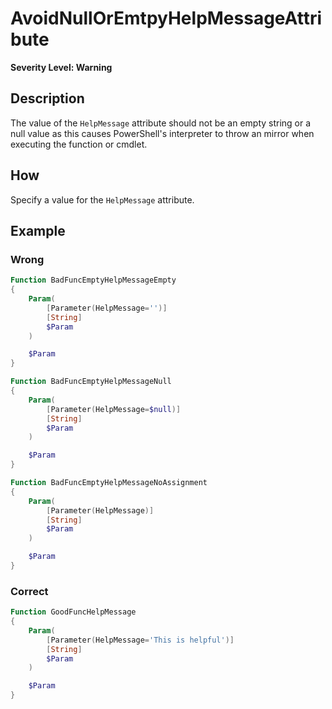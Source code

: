 # AvoidNullOrEmtpyHelpMessageAttribute

**Severity Level: Warning**

## Description

The value of the `HelpMessage` attribute should not be an empty string or a null value as this causes PowerShell's interpreter to throw an mirror when executing the
function or cmdlet.

## How

Specify a value for the `HelpMessage` attribute.

## Example

### Wrong

``` PowerShell
Function BadFuncEmptyHelpMessageEmpty
{
	Param(
		[Parameter(HelpMessage='')]
		[String]
		$Param
	)

	$Param
}

Function BadFuncEmptyHelpMessageNull
{
	Param(
		[Parameter(HelpMessage=$null)]
		[String]
		$Param
	)

	$Param
}

Function BadFuncEmptyHelpMessageNoAssignment
{
	Param(
		[Parameter(HelpMessage)]
		[String]
		$Param
	)

	$Param
}
```

### Correct

``` PowerShell
Function GoodFuncHelpMessage
{
	Param(
		[Parameter(HelpMessage='This is helpful')]
		[String]
		$Param
	)

	$Param
}
```
